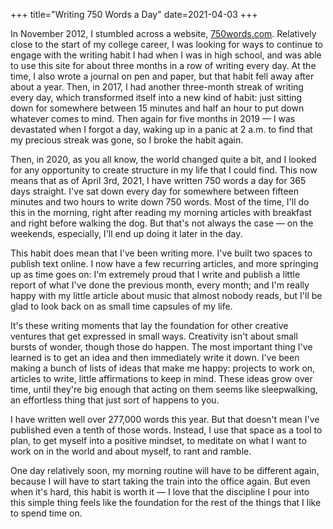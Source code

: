 +++
title="Writing 750 Words a Day"
date=2021-04-03
+++

In November 2012, I stumbled across a website, [750words.com](https://750words.com).  Relatively close to the start of my college career, I was looking for ways to continue to engage with the writing habit I had when I was in high school, and was able to use this site for about three months in a row of writing every day.  At the time, I also wrote a journal on pen and paper, but that habit fell away after about a year.  Then, in 2017, I had another three-month streak of writing every day, which transformed itself into a new kind of habit:  just sitting down for somewhere between 15 minutes and half an hour to put down whatever comes to mind.  Then again for five months in 2019 — I was devastated when I forgot a day, waking up in a panic at 2 a.m. to find that my precious streak was gone, so I broke the habit again.

Then, in 2020, as you all know, the world changed quite a bit, and I looked for any opportunity to create structure in my life that I could find.  This now means that as of April 3rd, 2021, I have written 750 words a day for 365 days straight.  I've sat down every day for somewhere between fifteen minutes and two hours to write down 750 words.  Most of the time, I'll do this in the morning, right after reading my morning articles with breakfast and right before walking the dog.  But that's not always the case — on the weekends, especially, I'll end up doing it later in the day.

This habit does mean that I've been writing more.  I've built two spaces to publish text online.  I now have a few recurring articles, and more springing up as time goes on:  I'm extremely proud that I write and publish a little report of what I've done the previous month, every month; and I'm really happy with my little article about music that almost nobody reads, but I'll be glad to look back on as small time capsules of my life.

It's these writing moments that lay the foundation for other creative ventures that get expressed in small ways.  Creativity isn't about small bursts of wonder, though those do happen.  The most important thing I've learned is to get an idea and then immediately write it down.  I've been making a bunch of lists of ideas that make me happy:  projects to work on, articles to write, little affirmations to keep in mind.  These ideas grow over time, until they're big enough that acting on them seems like sleepwalking, an effortless thing that just sort of happens to you.

I have written well over 277,000 words this year.  But that doesn't mean I've published even a tenth of those words.  Instead, I use that space as a tool to plan, to get myself into a positive mindset, to meditate on what I want to work on in the world and about myself, to rant and ramble.

One day relatively soon, my morning routine will have to be different again, because I will have to start taking the train into the office again.  But even when it's hard, this habit is worth it — I love that the discipline I pour into this simple thing feels like the foundation for the rest of the things that I like to spend time on.
